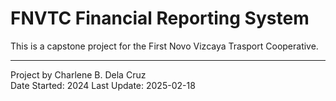 # FNVTC Financial Reporting System
This is a capstone project for the First Novo Vizcaya Trasport Cooperative.

---

Project by Charlene B. Dela Cruz  
Date Started: 2024
Last Update: 2025-02-18